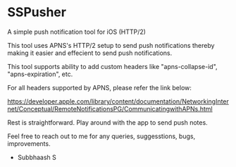 # SSPusher
A simple push notification tool for iOS (HTTP/2)

This tool uses APNS's HTTP/2 setup to send push notifications thereby making it easier and effecient to send push notifications.

This tool supports ability to add custom headers like "apns-collapse-id", "apns-expiration", etc.

For all headers supported by APNS, please refer the link below:

https://developer.apple.com/library/content/documentation/NetworkingInternet/Conceptual/RemoteNotificationsPG/CommunicatingwithAPNs.html

Rest is straightforward. Play around with the app to send push notes.

Feel free to reach out to me for any queries, suggesstions, bugs, improvements.

- Subbhaash S
